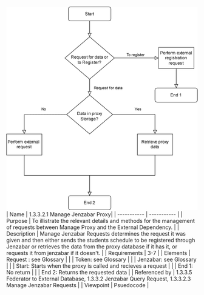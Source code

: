 ![1.3.3.2.3 Manage Jenzabar Requests](Manage%20Jenzabar%20Proxy.drawio.svg)
<br>
| Name | 1.3.3.2.1 Manage Jenzabar Proxy|
| ----------- | ----------- |
| Purpose | To illistrate the relevant details and methods for the management of requests between Manage Proxy and the External Dependency.  |
| Description | Manage Jenzabar Requests determines the request it was given and then either sends the students schedule to be registered through Jenzabar or retrieves the data from the proxy database if it has it, or requests it from jenzabar if it doesn't.  |
| Requirements | 3-7 |
| Elements | Request : see Glossary |
|  | Token: see Glossary  |
|  | Jenzabar: see Glossary  |
|  | Start: Starts when the proxy is called and recieves a request  |
|  | End 1: No return |
|  | End 2: Returns the requested data |
| Referenced by | 1.3.3.5 Federator to External Database, 1.3.3.2 Jenzabar Query Request, 1.3.3.2.3 Manage Jenzabar Requests  |
| Viewpoint | Psuedocode |